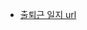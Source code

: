 





- [출퇴근 일지 url](http://bcdevsp.brmh.org/_layouts/15/start.aspx#/3/Forms/AllItems.aspx?RootFolder=%2F3%2F03%2E%EC%9E%90%EC%9B%90%EA%B4%80%EB%A6%AC%28RE%29%2F02%2E%EC%B6%9C%EA%B7%BC%EB%B6%80%2F03%2E%EC%B6%9C%ED%87%B4%EA%B7%BC%EA%B4%80%EB%A6%AC&FolderCTID=0x012000F8124EE29755E14B9182E6DE114120B1&View=%7BDA8A3774%2DB2A2%2D4115%2DA905%2D1DBE24B5CFE5%7D)

